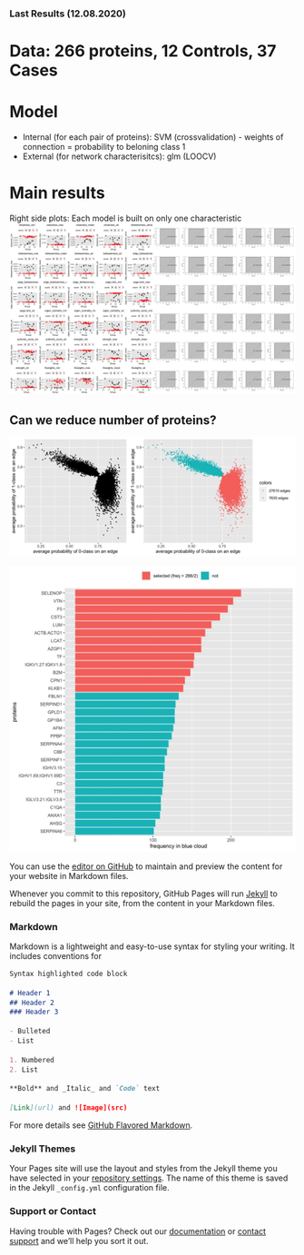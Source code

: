 ### Last Results (12.08.2020)
# Data: **266 proteins, 12 Controls, 37 Cases**
# Model
- Internal (for each pair of proteins): SVM (crossvalidation) - weights of connection = probability to beloning class 1
- External (for network characterisitcs): glm (LOOCV)
# Main results
Right side plots: Each model is built on only one characteristic
![Image](FINAL_FIG_FULL.jpg)
## Can we reduce number of proteins?
![Image](SELECT_EDGES.jpg)


![Image](BAR.jpg)

You can use the [editor on GitHub](https://github.com/TatianaNazarenko/Parenclitic_Classification/edit/master/README.md) to maintain and preview the content for your website in Markdown files.

Whenever you commit to this repository, GitHub Pages will run [Jekyll](https://jekyllrb.com/) to rebuild the pages in your site, from the content in your Markdown files.

### Markdown

Markdown is a lightweight and easy-to-use syntax for styling your writing. It includes conventions for

```markdown
Syntax highlighted code block

# Header 1
## Header 2
### Header 3

- Bulleted
- List

1. Numbered
2. List

**Bold** and _Italic_ and `Code` text

[Link](url) and ![Image](src)
```

For more details see [GitHub Flavored Markdown](https://guides.github.com/features/mastering-markdown/).

### Jekyll Themes

Your Pages site will use the layout and styles from the Jekyll theme you have selected in your [repository settings](https://github.com/TatianaNazarenko/Parenclitic_Classification/settings). The name of this theme is saved in the Jekyll `_config.yml` configuration file.

### Support or Contact

Having trouble with Pages? Check out our [documentation](https://docs.github.com/categories/github-pages-basics/) or [contact support](https://github.com/contact) and we’ll help you sort it out.
